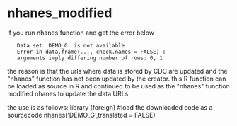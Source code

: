 # nhanes_modified
if you run nhanes function and get the error below

       Data set  DEMO_G  is not available
       Error in data.frame(..., check.names = FALSE) : 
       arguments imply differing number of rows: 0, 1
  
the reason is that the urls where data is stored by CDC are updated and the "nhanes" function has not been updated by the creator.
this R function can be loaded as source in R and continued to be used as the "nhanes" function
modified nhanes to update the data URLs

the use is as follows:
library (foreign)
#load the downloaded code as a sourcecode
nhanes('DEMO_G',translated = FALSE)


